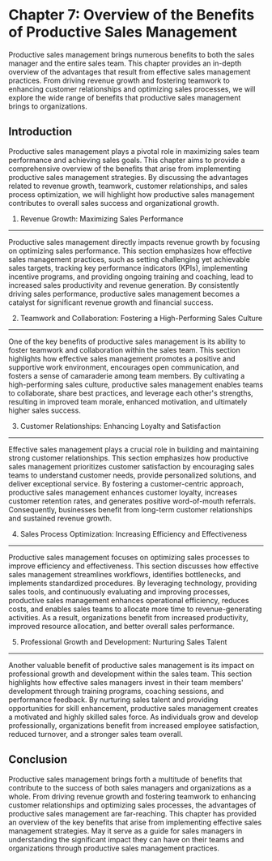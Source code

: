 Chapter 7: Overview of the Benefits of Productive Sales Management
==================================================================

Productive sales management brings numerous benefits to both the sales manager and the entire sales team. This chapter provides an in-depth overview of the advantages that result from effective sales management practices. From driving revenue growth and fostering teamwork to enhancing customer relationships and optimizing sales processes, we will explore the wide range of benefits that productive sales management brings to organizations.

Introduction
------------

Productive sales management plays a pivotal role in maximizing sales team performance and achieving sales goals. This chapter aims to provide a comprehensive overview of the benefits that arise from implementing productive sales management strategies. By discussing the advantages related to revenue growth, teamwork, customer relationships, and sales process optimization, we will highlight how productive sales management contributes to overall sales success and organizational growth.

1. Revenue Growth: Maximizing Sales Performance
-----------------------------------------------

Productive sales management directly impacts revenue growth by focusing on optimizing sales performance. This section emphasizes how effective sales management practices, such as setting challenging yet achievable sales targets, tracking key performance indicators (KPIs), implementing incentive programs, and providing ongoing training and coaching, lead to increased sales productivity and revenue generation. By consistently driving sales performance, productive sales management becomes a catalyst for significant revenue growth and financial success.

2. Teamwork and Collaboration: Fostering a High-Performing Sales Culture
------------------------------------------------------------------------

One of the key benefits of productive sales management is its ability to foster teamwork and collaboration within the sales team. This section highlights how effective sales management promotes a positive and supportive work environment, encourages open communication, and fosters a sense of camaraderie among team members. By cultivating a high-performing sales culture, productive sales management enables teams to collaborate, share best practices, and leverage each other's strengths, resulting in improved team morale, enhanced motivation, and ultimately higher sales success.

3. Customer Relationships: Enhancing Loyalty and Satisfaction
-------------------------------------------------------------

Effective sales management plays a crucial role in building and maintaining strong customer relationships. This section emphasizes how productive sales management prioritizes customer satisfaction by encouraging sales teams to understand customer needs, provide personalized solutions, and deliver exceptional service. By fostering a customer-centric approach, productive sales management enhances customer loyalty, increases customer retention rates, and generates positive word-of-mouth referrals. Consequently, businesses benefit from long-term customer relationships and sustained revenue growth.

4. Sales Process Optimization: Increasing Efficiency and Effectiveness
----------------------------------------------------------------------

Productive sales management focuses on optimizing sales processes to improve efficiency and effectiveness. This section discusses how effective sales management streamlines workflows, identifies bottlenecks, and implements standardized procedures. By leveraging technology, providing sales tools, and continuously evaluating and improving processes, productive sales management enhances operational efficiency, reduces costs, and enables sales teams to allocate more time to revenue-generating activities. As a result, organizations benefit from increased productivity, improved resource allocation, and better overall sales performance.

5. Professional Growth and Development: Nurturing Sales Talent
--------------------------------------------------------------

Another valuable benefit of productive sales management is its impact on professional growth and development within the sales team. This section highlights how effective sales managers invest in their team members' development through training programs, coaching sessions, and performance feedback. By nurturing sales talent and providing opportunities for skill enhancement, productive sales management creates a motivated and highly skilled sales force. As individuals grow and develop professionally, organizations benefit from increased employee satisfaction, reduced turnover, and a stronger sales team overall.

Conclusion
----------

Productive sales management brings forth a multitude of benefits that contribute to the success of both sales managers and organizations as a whole. From driving revenue growth and fostering teamwork to enhancing customer relationships and optimizing sales processes, the advantages of productive sales management are far-reaching. This chapter has provided an overview of the key benefits that arise from implementing effective sales management strategies. May it serve as a guide for sales managers in understanding the significant impact they can have on their teams and organizations through productive sales management practices.
